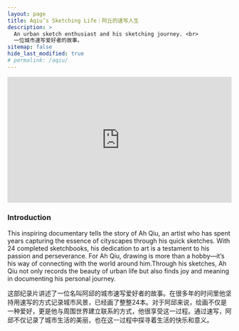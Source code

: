 ```yaml
---
layout: page
title: Aqiu’s Sketching Life｜阿丘的速写人生
description: >
  An urban sketch enthusiast and his sketching journey. <br>
  一位城市速写爱好者的故事。
sitemap: false
hide_last_modified: true
# permalink: /aqiu/
---
```

<div style="position: relative; width: 100%; padding-bottom: 56.25%; height: 0; overflow: hidden;">
  <iframe 
    src="https://www.youtube.com/embed/PlujKrCr0ls?si=gPD4FyEBHV1OPWJp" 
    style="position: absolute; top: 0; left: 0; width: 100%; height: 100%; border: 0;" 
    allow="accelerometer; autoplay; clipboard-write; encrypted-media; gyroscope; picture-in-picture; web-share" 
    allowfullscreen>
  </iframe>
</div>

### Introduction
This inspiring documentary tells the story of Ah Qiu, an artist who has spent years capturing the essence of cityscapes through his quick sketches. With 24 completed sketchbooks, his dedication to art is a testament to his passion and perseverance. For Ah Qiu, drawing is more than a hobby—it’s his way of connecting with the world around him.Through his sketches, Ah Qiu not only records the beauty of urban life but also finds joy and meaning in documenting his personal journey. 
<br>

这部纪录片讲述了一位名叫阿邱的城市速写爱好者的故事。在很多年的时间里他坚持用速写的方式记录城市风景，已经画了整整24本。对于阿邱来说，绘画不仅是一种爱好，更是他与周围世界建立联系的方式，他很享受这一过程。通过速写，阿邱不仅记录了城市生活的美丽，也在这一过程中探寻着生活的快乐和意义。


